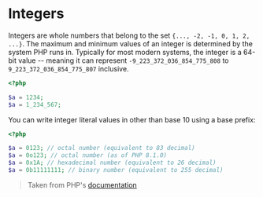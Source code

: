 # Integers

Integers are whole numbers that belong to the set `{..., -2, -1, 0, 1, 2, ...}`.
The maximum and minimum values of an integer is determined by the system PHP runs in.
Typically for most modern systems, the integer is a 64-bit value -- meaning it can represent `-9_223_372_036_854_775_808` to `9_223_372_036_854_775_807` inclusive.

```php
<?php

$a = 1234;
$a = 1_234_567;
```

You can write integer literal values in other than base 10 using a base prefix:

```php
<?php

$a = 0123; // octal number (equivalent to 83 decimal)
$a = 0o123; // octal number (as of PHP 8.1.0)
$a = 0x1A; // hexadecimal number (equivalent to 26 decimal)
$a = 0b11111111; // binary number (equivalent to 255 decimal)
```

> Taken from PHP's [documentation][syntax]

[syntax]: https://www.php.net/manual/en/language.types.integer.php#language.types.integer.syntax

